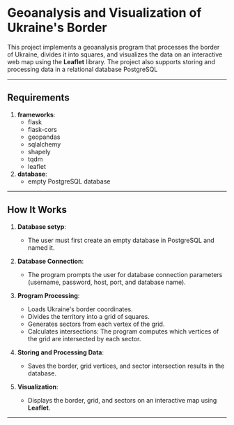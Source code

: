 # Geoanalysis and Visualization of Ukraine's Border

This project implements a geoanalysis program that processes the border of Ukraine, divides it into squares, and visualizes the data on an interactive web map using the **Leaflet** library. The project also supports storing and processing data in a relational database PostgreSQL

---

## Requirements
1. **frameworks**:
   - flask
   - flask-cors
   - geopandas
   - sqlalchemy
   - shapely
   - tqdm
   - leaflet
2. **database**:
   - empty PostgreSQL database
  
  
---

## How It Works

1. **Database setyp**:
   - The user must first create an empty database in PostgreSQL and named it.
  
2. **Database Connection**:
   - The program prompts the user for database connection parameters (username, password, host, port, and database name).

3. **Program Processing**:
   - Loads Ukraine's border coordinates.
   - Divides the territory into a grid of squares.
   - Generates sectors from each vertex of the grid.
   - Calculates intersections: The program computes which vertices of the grid are intersected by each sector.

4. **Storing and Processing Data**:
   - Saves the border, grid vertices, and sector intersection results in the database.

5. **Visualization**:
   - Displays the border, grid, and sectors on an interactive map using **Leaflet**.

---

